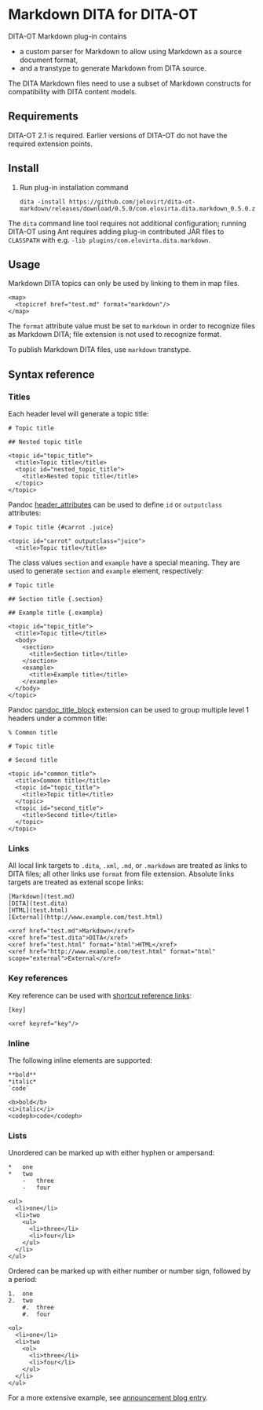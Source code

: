 Markdown DITA for DITA-OT
=========================

DITA-OT Markdown plug-in contains

-   a custom parser for Markdown to allow using
    Markdown as a source document format,
-   and a transtype to generate Markdown from DITA source.

The DITA Markdown files need to use a subset of Markdown constructs for
compatibility with DITA content models.

Requirements
------------

DITA-OT 2.1 is required. Earlier versions of DITA-OT do not have the
required extension points.

Install
-------

1.  Run plug-in installation command

    ~~~~ {.sh}
    dita -install https://github.com/jelovirt/dita-ot-markdown/releases/download/0.5.0/com.elovirta.dita.markdown_0.5.0.zip
    ~~~~

The `dita` command line tool requires not additional configuration;
running DITA-OT using Ant requires adding plug-in contributed JAR files
to `CLASSPATH` with e.g. `-lib plugins/com.elovirta.dita.markdown`.

Usage
-----

Markdown DITA topics can only be used by linking to them in map files.

~~~~ {.xml}
<map>
  <topicref href="test.md" format="markdown"/>
</map>
~~~~

The `format` attribute value must be set to `markdown` in order to
recognize files as Markdown DITA; file extension is not used to
recognize format.

To publish Markdown DITA files, use `markdown` transtype.

Syntax reference
----------------

### Titles

Each header level will generate a topic title:

~~~~ {.markdown}
# Topic title

## Nested topic title
~~~~

~~~~ {.xml}
<topic id="topic_title">
  <title>Topic title</title>
  <topic id="nested_topic_title">
    <title>Nested topic title</title>
  </topic>
</topic>
~~~~

Pandoc
[header\_attributes](http://johnmacfarlane.net/pandoc/demo/example9/pandocs-markdown.html#extension-header_attributes)
can be used to define `id` or `outputclass` attributes:

~~~~ {.markdown}
# Topic title {#carrot .juice}
~~~~

~~~~ {.xml}
<topic id="carrot" outputclass="juice">
  <title>Topic title</title>
~~~~

The class values `section` and `example` have a special meaning. They
are used to generate `section` and `example` element, respectively:

~~~~ {.markdown}
# Topic title

## Section title {.section}

## Example title {.example}
~~~~

~~~~ {.xml}
<topic id="topic_title">
  <title>Topic title</title>
  <body>
    <section>
      <title>Section title</title>
    </section>
    <example>
      <title>Example title</title>
    </example>
  </body>
</topic>
~~~~

Pandoc
[pandoc\_title\_block](http://johnmacfarlane.net/pandoc/demo/example9/pandocs-markdown.html#extension-pandoc_title_block)
extension can be used to group multiple level 1 headers under a common
title:

~~~~ {.markdown}
% Common title

# Topic title

# Second title
~~~~

~~~~ {.xml}
<topic id="common_title">
  <title>Common title</title>
  <topic id="topic_title">
    <title>Topic title</title>
  </topic>
  <topic id="second_title">
    <title>Second title</title>
  </topic>
</topic>
~~~~

### Links

All local link targets to `.dita`, `.xml`, `.md`, or `.markdown` are
treated as links to DITA files; all other links use `format` from file
extension. Absolute links targets are treated as extenal scope links:

~~~~ {.markdown}
[Markdown](test.md)
[DITA](test.dita)
[HTML](test.html)
[External](http://www.example.com/test.html)
~~~~

~~~~ {.xml}
<xref href="test.md">Markdown</xref>
<xref href="test.dita">DITA</xref>
<xref href="test.html" format="html">HTML</xref>
<xref href="http://www.example.com/test.html" format="html" scope="external">External</xref>
~~~~

### Key references

Key reference can be used with [shortcut reference
links](http://spec.commonmark.org/0.17/#shortcut-reference-link):

~~~~ {.markdown}
[key]
~~~~

~~~~ {.xml}
<xref keyref="key"/>
~~~~

### Inline

The following inline elements are supported:

~~~~ {.markdown}
**bold**
*italic*
`code`
~~~~

~~~~ {.xml}
<b>bold</b>
<i>italic</i>
<codeph>code</codeph>
~~~~

### Lists

Unordered can be marked up with either hyphen or ampersand:

~~~~ {.markdown}
*   one
*   two
    -   three
    -   four
~~~~

~~~~ {.xml}
<ul>
  <li>one</li>
  <li>two
    <ul>
      <li>three</li>
      <li>four</li>
    </ul>
  </li>
</ul>
~~~~

Ordered can be marked up with either number or number sign, followed by
a period:

~~~~ {.markdown}
1.  one
2.  two
    #.  three
    #.  four
~~~~

~~~~ {.xml}
<ol>
  <li>one</li>
  <li>two
    <ol>
      <li>three</li>
      <li>four</li>
    </ul>
  </li>
</ul>
~~~~

For a more extensive example, see [announcement blog entry](http://jelovirt.github.io/2015/02/06/dita-markdown.html).
